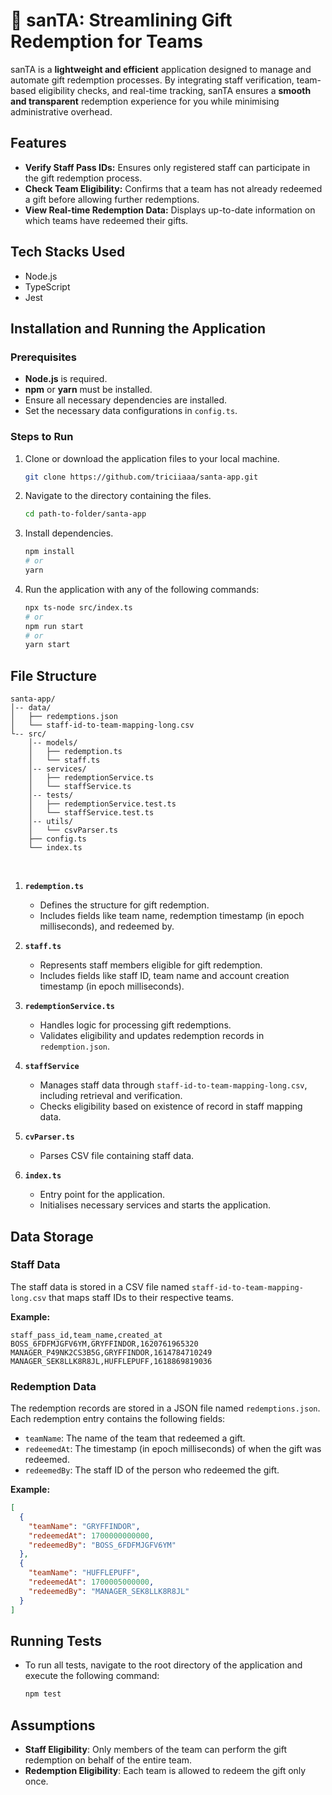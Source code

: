 # 🎅 sanTA: Streamlining Gift Redemption for Teams

sanTA is a **lightweight and efficient** application designed to manage and automate gift redemption processes. By integrating staff verification, team-based eligibility checks, and real-time tracking, sanTA ensures a **smooth and transparent** redemption experience for you while minimising administrative overhead.

## Features

- **Verify Staff Pass IDs:** Ensures only registered staff can participate in the gift redemption process.
- **Check Team Eligibility:** Confirms that a team has not already redeemed a gift before allowing further redemptions.
- **View Real-time Redemption Data:** Displays up-to-date information on which teams have redeemed their gifts.

## Tech Stacks Used

- Node.js
- TypeScript
- Jest

## Installation and Running the Application

### Prerequisites

- **Node.js** is required.
- **npm** or **yarn** must be installed.
- Ensure all necessary dependencies are installed.
- Set the necessary data configurations in `config.ts`.

### Steps to Run

1. Clone or download the application files to your local machine.
   ```bash
   git clone https://github.com/triciiaaa/santa-app.git
   ```
2. Navigate to the directory containing the files.
   ```bash
   cd path-to-folder/santa-app
   ```
3. Install dependencies.
   ```bash
   npm install
   # or
   yarn
   ```
4. Run the application with any of the following commands:
   ```bash
   npx ts-node src/index.ts
   # or
   npm run start
   # or
   yarn start
   ```

## File Structure

```
santa-app/
│-- data/
│   ├── redemptions.json
│   └── staff-id-to-team-mapping-long.csv
└-- src/
    │-- models/
    │   ├── redemption.ts
    │   └── staff.ts
    │-- services/
    │   ├── redemptionService.ts
    │   └── staffService.ts
    │-- tests/
    │   ├── redemptionService.test.ts
    │   └── staffService.test.ts
    │-- utils/
    │   └── csvParser.ts
    ├── config.ts
    └── index.ts
```

<br>

1. **`redemption.ts`**

   - Defines the structure for gift redemption.
   - Includes fields like team name, redemption timestamp (in epoch milliseconds), and redeemed by.

2. **`staff.ts`**

   - Represents staff members eligible for gift redemption.
   - Includes fields like staff ID, team name and account creation timestamp (in epoch milliseconds).

3. **`redemptionService.ts`**

   - Handles logic for processing gift redemptions.
   - Validates eligibility and updates redemption records in `redemption.json`.

4. **`staffService`**

   - Manages staff data through `staff-id-to-team-mapping-long.csv`, including retrieval and verification.
   - Checks eligibility based on existence of record in staff mapping data.

5. **`cvParser.ts`**

   - Parses CSV file containing staff data.

6. **`index.ts`**

   - Entry point for the application.
   - Initialises necessary services and starts the application.

## Data Storage

### Staff Data

The staff data is stored in a CSV file named `staff-id-to-team-mapping-long.csv` that maps staff IDs to their respective teams.

**Example:**

```
staff_pass_id,team_name,created_at
BOSS_6FDFMJGFV6YM,GRYFFINDOR,1620761965320
MANAGER_P49NK2CS3B5G,GRYFFINDOR,1614784710249
MANAGER_SEK8LLK8R8JL,HUFFLEPUFF,1618869819036
```

### Redemption Data

The redemption records are stored in a JSON file named `redemptions.json`. Each redemption entry contains the following fields:

- `teamName`: The name of the team that redeemed a gift.
- `redeemedAt`: The timestamp (in epoch milliseconds) of when the gift was redeemed.
- `redeemedBy`: The staff ID of the person who redeemed the gift.

**Example:**

```json
[
  {
    "teamName": "GRYFFINDOR",
    "redeemedAt": 1700000000000,
    "redeemedBy": "BOSS_6FDFMJGFV6YM"
  },
  {
    "teamName": "HUFFLEPUFF",
    "redeemedAt": 1700005000000,
    "redeemedBy": "MANAGER_SEK8LLK8R8JL"
  }
]
```

## Running Tests

- To run all tests, navigate to the root directory of the application and execute the following command:
  ```bash
  npm test
  ```

## Assumptions

- **Staff Eligibility**: Only members of the team can perform the gift redemption on behalf of the entire team.
- **Redemption Eligibility**: Each team is allowed to redeem the gift only once.
